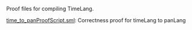 Proof files for compiling TimeLang.

[time_to_panProofScript.sml](time_to_panProofScript.sml):
Correctness proof for timeLang to panLang
